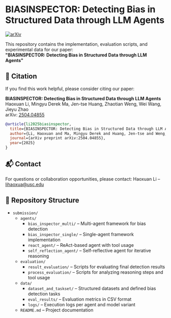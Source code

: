 # BIASINSPECTOR: Detecting Bias in Structured Data through LLM Agents

[![arXiv](https://img.shields.io/badge/arXiv-2504.04855-b31b1b.svg)](https://arxiv.org/abs/2504.04855)

This repository contains the implementation, evaluation scripts, and experimental data for our paper:  
**"BIASINSPECTOR: Detecting Bias in Structured Data through LLM Agents"**  

## 📄 Citation

If you find this work helpful, please consider citing our paper:

**BIASINSPECTOR: Detecting Bias in Structured Data through LLM Agents**  
Haoxuan Li, Mingyu Derek Ma, Jen-tse Huang, Zhaotian Weng, Wei Wang, Jieyu Zhao  
arXiv: [2504.04855](https://arxiv.org/abs/2504.04855)

```bibtex
@article{li2025biasinspector,
  title={BIASINSPECTOR: Detecting Bias in Structured Data through LLM Agents},
  author={Li, Haoxuan and Ma, Mingyu Derek and Huang, Jen-tse and Weng, Zhaotian and Wang, Wei and Zhao, Jieyu},
  journal={arXiv preprint arXiv:2504.04855},
  year={2025}
}
```

## 📬 Contact
For questions or collaboration opportunities, please contact:
Haoxuan Li – lihaoxua@usc.edu


## 📁 Repository Structure

- `submission/`
  - `agents/`
    - `bias_inspector_multi/` – Multi-agent framework for bias detection
    - `bias_inspector_single/` – Single-agent framework implementation
    - `react_agent/` – ReAct-based agent with tool usage
    - `self_reflection_agent/` – Self-reflective agent for iterative reasoning
  - `evaluation/`
    - `result_evaluation/` – Scripts for evaluating final detection results
    - `process_evaluation/` – Scripts for analyzing reasoning steps and tool usage
  - `data/`
    - `dataset_and_taskset/` – Structured datasets and defined bias detection tasks
    - `eval_results/` – Evaluation metrics in CSV format
    - `logs/` – Execution logs per agent and model variant
  - `README.md` – Project documentation
